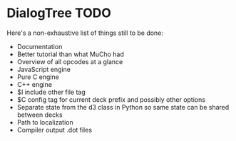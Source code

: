 # DialogTree TODO

Here's a non-exhaustive list of things still to be done:

- Documentation
 - Better tutorial than what MuCho had
 - Overview of all opcodes at a glance
- JavaScript engine
- Pure C engine
- C++ engine
- $I include other file tag
- $C config tag for current deck prefix and possibly other options
- Separate state from the d3 class in Python so same state can be shared between decks
- Path to localization
- Compiler output .dot files

